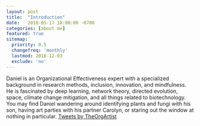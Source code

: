 ```yaml
---
layout: post
title:  "Introduction"
date:   2018-05-17 18:00:00 -0700
categories: [about me]
featured: true
sitemap:
  priority: 0.5
  changefreq: 'monthly'
  lastmod: 2018-12-03
  exclude: 'no'
---
```

Daniel is an Organizational Effectiveness expert with a specialized background in research methods, inclusion, innovation, and mindfulness. He is fascinated by deep learning, network theory, directed evolution, space, climate change mitigation, and all things related to biotechnology. You may find Daniel wandering around identifying plants and fungi with his son, having art parties with his partner Carolyn, or staring out the window at nothing in particular.
<a class="twitter-timeline" href="https://twitter.com/TheOrgArtist?ref_src=twsrc%5Etfw">Tweets by TheOrgArtist</a> <script async src="https://platform.twitter.com/widgets.js" charset="utf-8"></script>

